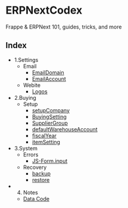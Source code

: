 # ERPNextCodex
Frappe &amp; ERPNext 101, guides, tricks, and more 



## Index
- 1.Settings
  - Email
    - [EmailDomain](./settings/email/1.emailDomain.md)
    - [EmailAccount](./settings/email/2.emailAccount.md)
  - Webite
    - [Logos](./settings/website/logo.md)
- 2.Buying
  - Setup
    - [setupCompany](./buying/setup/company.md)
    - [BuyingSetting](./buying/setup/buyingSetting.md)
    - [SupplierGroup](./buying/setup/supplierGroup.md)
    - [defaultWarehouseAccount](./buying/setup/defaultWarehouseAccount.md)
    - [fiscalYear](./buying/setup/fiscalYear.md)
    - [itemSetting](./buying/setup/itemSetting.md)
- 3.System
  - Errors
    - [JS-Form.input](./system/errors/JS-Form.input.md)
  - Recovery
    - [backup](./system/recovery/backup.md)
    - [restore](./system/recovery/restore.md)
- 4. Notes
  - [Data Code](./system/../notes/code.md)

